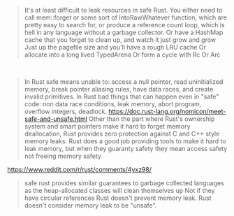> It's at least difficult to leak resources in safe Rust. You either need to call mem::forget or some sort of IntoRawWhatever function, which are pretty easy to search for, or produce a reference count loop, which is hell in any language without a garbage collector.
> Or have a HashMap cache that you forget to clean up, and watch it just grow and grow
> Just up the pagefile size and you'll have a rough LRU cache
> Or allocate into a long lived TypedArena
> Or form a cycle with Rc
> Or Arc

<br>

> In Rust safe means unable to: access a null pointer, read uninitialized memory, break pointer aliasing rules, have data races, and create invalid primitives.
In Rust bad things that can happen even in "safe" code: non data race conditions, leak memory, abort program, overflow integers, deadlock.
https://doc.rust-lang.org/nomicon/meet-safe-and-unsafe.html
Other than the part where Rust's ownership system and smart pointers make it hard to forget memory deallocation, Rust provides zero protection against C and C++ style memory leaks.
> Rust does a good job providing tools to make it hard to leak memory, but when they guaranty safety they mean access safety not freeing memory safety

https://www.reddit.com/r/rust/comments/4yxz98/

> safe rust provides similar guarantees to garbage collected languages as the heap-allocated classes will clean themselves up
> Not if they have circular references
> Rust doesn't prevent memory leak. Rust doesn't consider memory leak to be "unsafe".
